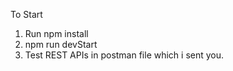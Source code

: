 To Start 
1. Run npm install
2. npm run devStart
3. Test REST APIs in postman file which i sent you.
